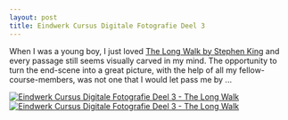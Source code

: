 ```yaml
---
layout: post
title: Eindwerk Cursus Digitale Fotografie Deel 3
---
```


When I was a young boy, I just loved [The Long Walk by Stephen King](http://www.stephenking.com/library/bachman_novel/long_walk_the.html) and every passage still seems visually carved in my mind. The opportunity to turn the end-scene into a great picture, with the help of all my fellow-course-members, was not one that I would let pass me by ...

[![Eindwerk Cursus Digitale Fotografie Deel 3 - The Long Walk ](http://farm5.static.flickr.com/4020/4643740345_0ef10d6f1e.jpg)](http://www.flickr.com/photos/christophevg/4643740345/)
[![Eindwerk Cursus Digitale Fotografie Deel 3 - The Long Walk ](http://farm6.static.flickr.com/5018/5404822233_fcd52910b1.jpg)](http://www.flickr.com/photos/christophevg/5404822233/)
